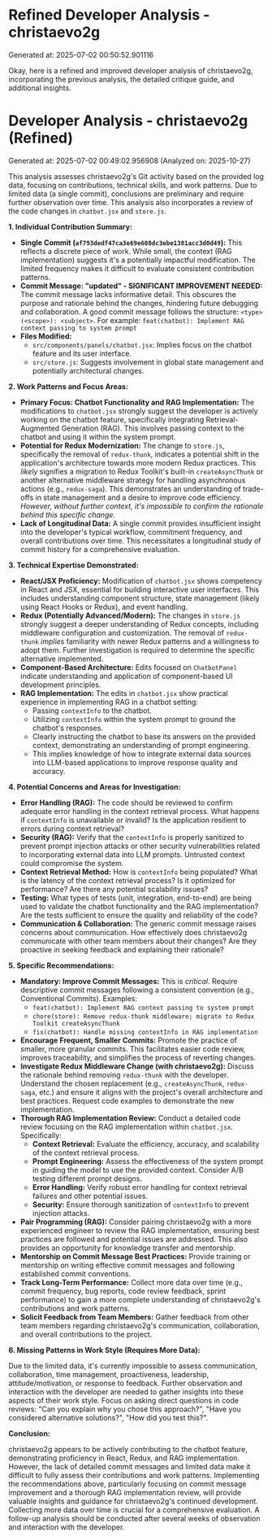 # Refined Developer Analysis - christaevo2g
Generated at: 2025-07-02 00:50:52.901116

Okay, here is a refined and improved developer analysis of christaevo2g, incorporating the previous analysis, the detailed critique guide, and additional insights.

# Developer Analysis - christaevo2g (Refined)
Generated at: 2025-07-02 00:49:02.956908 (Analyzed on: 2025-10-27)

This analysis assesses christaevo2g's Git activity based on the provided log data, focusing on contributions, technical skills, and work patterns. Due to limited data (a single commit), conclusions are preliminary and require further observation over time. This analysis also incorporates a review of the code changes in `chatbot.jsx` and `store.js`.

**1. Individual Contribution Summary:**

*   **Single Commit (`af793dedf47ca3e69e608dc3ebe1381acc3d0d49`):** This reflects a discrete piece of work. While small, the context (RAG implementation) suggests it's a potentially impactful modification. The limited frequency makes it difficult to evaluate consistent contribution patterns.
*   **Commit Message: "updated" - SIGNIFICANT IMPROVEMENT NEEDED:** The commit message lacks informative detail. This obscures the purpose and rationale behind the changes, hindering future debugging and collaboration.  A good commit message follows the structure: `<type>(<scope>): <subject>`. For example: `feat(chatbot): Implement RAG context passing to system prompt`
*   **Files Modified:**
    *   `src/components/panels/chatbot.jsx`: Implies focus on the chatbot feature and its user interface.
    *   `src/store.js`: Suggests involvement in global state management and potentially architectural changes.

**2. Work Patterns and Focus Areas:**

*   **Primary Focus: Chatbot Functionality and RAG Implementation:** The modifications to `chatbot.jsx` strongly suggest the developer is actively working on the chatbot feature, specifically integrating Retrieval-Augmented Generation (RAG). This involves passing context to the chatbot and using it within the system prompt.
*   **Potential for Redux Modernization:** The change to `store.js`, specifically the removal of `redux-thunk`, indicates a potential shift in the application's architecture towards more modern Redux practices. This *likely* signifies a migration to Redux Toolkit's built-in `createAsyncThunk` or another alternative middleware strategy for handling asynchronous actions (e.g., `redux-saga`). This demonstrates an understanding of trade-offs in state management and a desire to improve code efficiency. *However, without further context, it's impossible to confirm the rationale behind this specific change.*
*   **Lack of Longitudinal Data:**  A single commit provides insufficient insight into the developer's typical workflow, commitment frequency, and overall contributions over time. This necessitates a longitudinal study of commit history for a comprehensive evaluation.

**3. Technical Expertise Demonstrated:**

*   **React/JSX Proficiency:** Modification of `chatbot.jsx` shows competency in React and JSX, essential for building interactive user interfaces. This includes understanding component structure, state management (likely using React Hooks or Redux), and event handling.
*   **Redux (Potentially Advanced/Modern):**  The changes in `store.js` strongly suggest a deeper understanding of Redux concepts, including middleware configuration and customization. The removal of `redux-thunk` *implies* familiarity with newer Redux patterns and a willingness to adopt them. Further investigation is required to determine the specific alternative implemented.
*   **Component-Based Architecture:**  Edits focused on `ChatbotPanel` indicate understanding and application of component-based UI development principles.
*   **RAG Implementation:** The edits in `chatbot.jsx` show practical experience in implementing RAG in a chatbot setting:
    *   Passing `contextInfo` to the chatbot.
    *   Utilizing `contextInfo` within the system prompt to ground the chatbot's responses.
    *   Clearly instructing the chatbot to base its answers on the provided context, demonstrating an understanding of prompt engineering.
    *   This implies knowledge of how to integrate external data sources into LLM-based applications to improve response quality and accuracy.

**4. Potential Concerns and Areas for Investigation:**

*   **Error Handling (RAG):** The code should be reviewed to confirm adequate error handling in the context retrieval process. What happens if `contextInfo` is unavailable or invalid? Is the application resilient to errors during context retrieval?
*   **Security (RAG):** Verify that the `contextInfo` is properly sanitized to prevent prompt injection attacks or other security vulnerabilities related to incorporating external data into LLM prompts.  Untrusted context could compromise the system.
*   **Context Retrieval Method:** How is `contextInfo` being populated? What is the latency of the context retrieval process? Is it optimized for performance? Are there any potential scalability issues?
*   **Testing:** What types of tests (unit, integration, end-to-end) are being used to validate the chatbot functionality and the RAG implementation? Are the tests sufficient to ensure the quality and reliability of the code?
*   **Communication & Collaboration:** The generic commit message raises concerns about communication. How effectively does christaevo2g communicate with other team members about their changes? Are they proactive in seeking feedback and explaining their rationale?

**5. Specific Recommendations:**

*   **Mandatory: Improve Commit Messages:** This is *critical*. Require descriptive commit messages following a consistent convention (e.g., Conventional Commits). Examples:
    *   `feat(chatbot): Implement RAG context passing to system prompt`
    *   `chore(store): Remove redux-thunk middleware; migrate to Redux Toolkit createAsyncThunk`
    *   `fix(chatbot): Handle missing contextInfo in RAG implementation`
*   **Encourage Frequent, Smaller Commits:** Promote the practice of smaller, more granular commits. This facilitates easier code review, improves traceability, and simplifies the process of reverting changes.
*   **Investigate Redux Middleware Change (with christaevo2g):** Discuss the rationale behind removing `redux-thunk` with the developer. Understand the chosen replacement (e.g., `createAsyncThunk`, `redux-saga`, etc.) and ensure it aligns with the project's overall architecture and best practices. Request code examples to demonstrate the new implementation.
*   **Thorough RAG Implementation Review:** Conduct a detailed code review focusing on the RAG implementation within `chatbot.jsx`. Specifically:
    *   **Context Retrieval:** Evaluate the efficiency, accuracy, and scalability of the context retrieval process.
    *   **Prompt Engineering:** Assess the effectiveness of the system prompt in guiding the model to use the provided context. Consider A/B testing different prompt designs.
    *   **Error Handling:** Verify robust error handling for context retrieval failures and other potential issues.
    *   **Security:** Ensure thorough sanitization of `contextInfo` to prevent injection attacks.
*   **Pair Programming (RAG):** Consider pairing christaevo2g with a more experienced engineer to review the RAG implementation, ensuring best practices are followed and potential issues are addressed. This also provides an opportunity for knowledge transfer and mentorship.
*   **Mentorship on Commit Message Best Practices:** Provide training or mentorship on writing effective commit messages and following established commit conventions.
*   **Track Long-Term Performance:** Collect more data over time (e.g., commit frequency, bug reports, code review feedback, sprint performance) to gain a more complete understanding of christaevo2g's contributions and work patterns.
*   **Solicit Feedback from Team Members:** Gather feedback from other team members regarding christaevo2g's communication, collaboration, and overall contributions to the project.

**6. Missing Patterns in Work Style (Requires More Data):**

Due to the limited data, it's currently impossible to assess communication, collaboration, time management, proactiveness, leadership, attitude/motivation, or response to feedback. Further observation and interaction with the developer are needed to gather insights into these aspects of their work style. Focus on asking direct questions in code reviews: "Can you explain why you chose this approach?", "Have you considered alternative solutions?", "How did you test this?".

**Conclusion:**

christaevo2g appears to be actively contributing to the chatbot feature, demonstrating proficiency in React, Redux, and RAG implementation. However, the lack of detailed commit messages and limited data make it difficult to fully assess their contributions and work patterns. Implementing the recommendations above, particularly focusing on commit message improvement and a thorough RAG implementation review, will provide valuable insights and guidance for christaevo2g's continued development. Collecting more data over time is crucial for a comprehensive evaluation. A follow-up analysis should be conducted after several weeks of observation and interaction with the developer.

